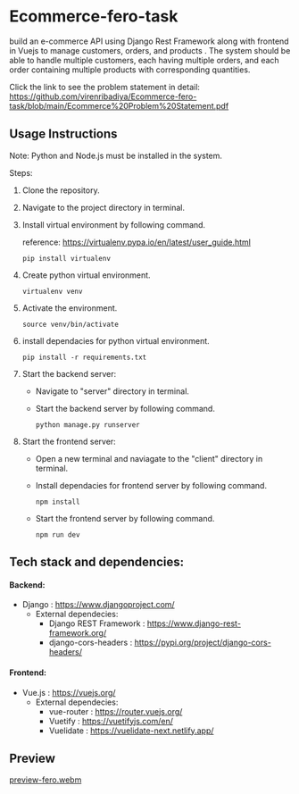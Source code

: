 # Ecommerce-fero-task

build an e-commerce API using Django Rest Framework along with frontend in Vuejs to manage customers, orders, and products . The system should be able to handle multiple customers, each having multiple orders, and each order containing multiple products with corresponding quantities.

Click the link to see the problem statement in detail: https://github.com/virenribadiya/Ecommerce-fero-task/blob/main/Ecommerce%20Problem%20Statement.pdf

## Usage Instructions

Note: Python and Node.js must be installed in the system.

Steps:

1. Clone the repository.

2. Navigate to the project directory in terminal.

3. Install virtual environment by following command.

    reference: https://virtualenv.pypa.io/en/latest/user_guide.html
    ```
    pip install virtualenv
    ```
4. Create python virtual environment.
    ```
    virtualenv venv
    ```
5. Activate the environment.
    ```
    source venv/bin/activate
    ```

6. install dependacies for python virtual environment.
    ```
    pip install -r requirements.txt
    ``` 

7. Start the backend server:

   - Navigate to "server" directory in terminal.
   
   - Start the backend server by following command.
        ```
        python manage.py runserver
        ```

8. Start the frontend server:

    - Open a new terminal and naviagate to the "client" directory in terminal.

    - Install dependacies for frontend server by following command.
        ```
        npm install
        ```
    
    - Start the frontend server by following command.
        ```
        npm run dev
        ```

## Tech stack and dependencies:

#### Backend:

- Django : https://www.djangoproject.com/
    - External dependecies:
        - Django REST Framework : https://www.django-rest-framework.org/
        - django-cors-headers : https://pypi.org/project/django-cors-headers/

#### Frontend:

- Vue.js : https://vuejs.org/
    - External dependecies:
        - vue-router : https://router.vuejs.org/
        - Vuetify : https://vuetifyjs.com/en/
        - Vuelidate : https://vuelidate-next.netlify.app/
        

## Preview

[preview-fero.webm](https://github.com/virenribadiya/Ecommerce-fero-task/assets/108461765/7c53310b-c70b-4a68-81a3-03445c169bac)


